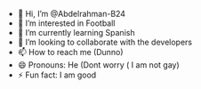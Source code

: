 - 👋 Hi, I’m @Abdelrahman-B24
- 👀 I’m interested in Football
- 🌱 I’m currently learning Spanish
- 💞️ I’m looking to collaborate with the developers 
- 📫 How to reach me (Dunno)
- 😄 Pronouns: He (Dont worry ( I am not gay)
- ⚡ Fun fact: I am good
  

<!---
Abdelrahman-B24/Abdelrahman-B24 is a ✨ special ✨ repository because its `README.md` (this file) appears on your GitHub profile.
You can click the Preview link to take a look at your changes.
--->
